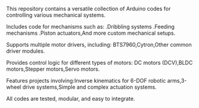 This repository contains a versatile collection of Arduino codes for controlling various mechanical systems.

Includes code for mechanisms such as:
.Dribbling systems
.Feeding mechanisms
.Piston actuators,And more custom mechanical setups.

Supports multiple motor drivers, including: BTS7960,Cytron,Other common driver modules.

Provides control logic for different types of motors: DC motors (DCV),BLDC motors,Stepper motors,Servo motors.

Features projects involving:Inverse kinematics for 6-DOF robotic arms,3-wheel drive systems,Simple and complex actuation systems.

All codes are tested, modular, and easy to integrate.


